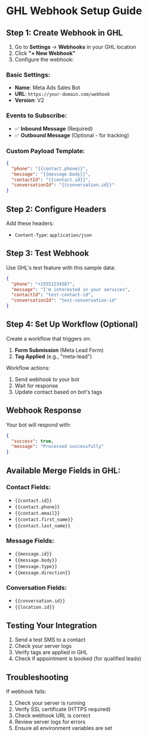 # GHL Webhook Setup Guide

## Step 1: Create Webhook in GHL

1. Go to **Settings** → **Webhooks** in your GHL location
2. Click **"+ New Webhook"**
3. Configure the webhook:

### Basic Settings:
- **Name**: Meta Ads Sales Bot
- **URL**: `https://your-domain.com/webhook`
- **Version**: V2

### Events to Subscribe:
- ✅ **Inbound Message** (Required)
- ✅ **Outbound Message** (Optional - for tracking)

### Custom Payload Template:
```json
{
  "phone": "{{contact.phone}}",
  "message": "{{message.body}}",
  "contactId": "{{contact.id}}",
  "conversationId": "{{conversation.id}}"
}
```

## Step 2: Configure Headers

Add these headers:
- `Content-Type`: `application/json`

## Step 3: Test Webhook

Use GHL's test feature with this sample data:
```json
{
  "phone": "+15551234567",
  "message": "I'm interested in your services",
  "contactId": "test-contact-id",
  "conversationId": "test-conversation-id"
}
```

## Step 4: Set Up Workflow (Optional)

Create a workflow that triggers on:
1. **Form Submission** (Meta Lead Form)
2. **Tag Applied** (e.g., "meta-lead")

Workflow actions:
1. Send webhook to your bot
2. Wait for response
3. Update contact based on bot's tags

## Webhook Response

Your bot will respond with:
```json
{
  "success": true,
  "message": "Processed successfully"
}
```

## Available Merge Fields in GHL:

### Contact Fields:
- `{{contact.id}}`
- `{{contact.phone}}`
- `{{contact.email}}`
- `{{contact.first_name}}`
- `{{contact.last_name}}`

### Message Fields:
- `{{message.id}}`
- `{{message.body}}`
- `{{message.type}}`
- `{{message.direction}}`

### Conversation Fields:
- `{{conversation.id}}`
- `{{location.id}}`

## Testing Your Integration

1. Send a test SMS to a contact
2. Check your server logs
3. Verify tags are applied in GHL
4. Check if appointment is booked (for qualified leads)

## Troubleshooting

If webhook fails:
1. Check your server is running
2. Verify SSL certificate (HTTPS required)
3. Check webhook URL is correct
4. Review server logs for errors
5. Ensure all environment variables are set